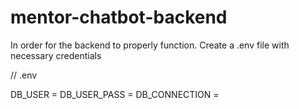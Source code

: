 # mentor-chatbot-backend

In order for the backend to properly function.
Create a .env file with necessary credentials

// .env

DB_USER = <username>
DB_USER_PASS = <password>
DB_CONNECTION = <link to Mongo DB>
